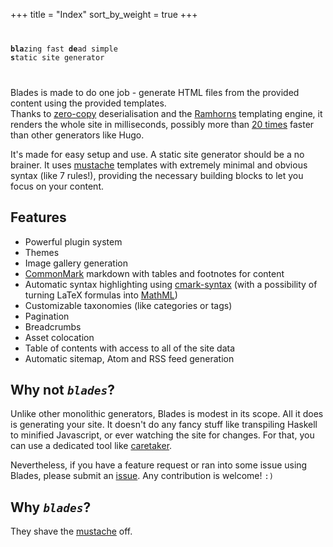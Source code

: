+++
title = "Index"
sort_by_weight = true
+++
<code class="highlighted">

**bla**zing fast
 **de**ad simple
  **s**tatic site generator

</code>


Blades is made to do one job - generate HTML files from the provided
content using the provided templates.  
Thanks to [zero-copy](https://serde.rs/lifetimes.html#borrowing-data-in-a-derived-impl) deserialisation
and the [Ramhorns](https://github.com/maciejhirsz/ramhorns) templating engine,
it renders the whole site in milliseconds, possibly more than
[20 times](https://github.com/grego/ssg-bench) faster than other generators like Hugo.

It's made for easy setup and use. A static site generator should be a no brainer.
It uses [mustache](https://mustache.github.io/mustache.5.html) templates with extremely minimal
and obvious syntax (like 7 rules!), providing the necessary building blocks
to let you focus on your content.

## Features
* Powerful plugin system
* Themes
* Image gallery generation
* [CommonMark](https://commonmark.org) markdown with tables and footnotes for content
* Automatic syntax highlighting using [cmark-syntax](https://github.com/grego/cmark-syntax)
  (with a possibility of turning LaTeX formulas into [MathML](https://developer.mozilla.org/docs/Web/MathML))
* Customizable taxonomies (like categories or tags)
* Pagination
* Breadcrumbs
* Asset colocation
* Table of contents with access to all of the site data
* Automatic sitemap, Atom and RSS feed generation

## Why not _`blades`_?
Unlike other monolithic generators, Blades is modest in its scope. All it does is generating your site.
It doesn't do any fancy stuff like transpiling Haskell to minified Javascript, or ever
watching the site for changes. For that, you can use a dedicated tool like
[caretaker](https://github.com/grego/caretaker).

Nevertheless, if you have a feature request or ran into some issue using Blades, please submit an
[issue](https://github.com/grego/blades). Any contribution
is welcome! `:)`

## Why _`blades`_?
They shave the [mustache](https://mustache.github.io/mustache.5.html) off.
